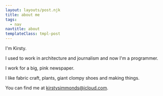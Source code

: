```yaml
---
layout: layouts/post.njk
title: about me
tags:
  - nav
navtitle: about
templateClass: tmpl-post
---
```


I'm Kirsty.

I used to work in architecture and journalism and now I'm a programmer.

I work for a big, pink newspaper.

I like fabric craft, plants, giant clompy shoes and making things.

You can find me at kirstysimmonds@icloud.com.
